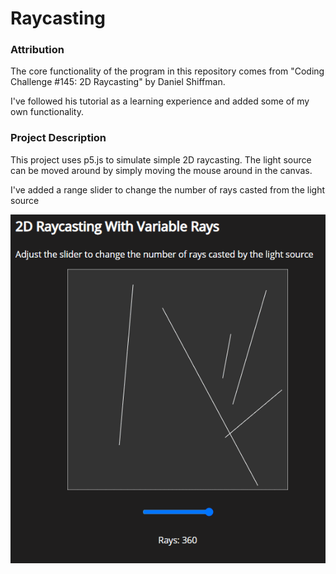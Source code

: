 # Raycasting

### Attribution

The core functionality of the program in this repository comes from
"Coding Challenge #145: 2D Raycasting" by Daniel Shiffman. 

I've followed his tutorial as a learning experience and added some of my own functionality.

### Project Description
This project uses p5.js to simulate simple 2D raycasting. The light source can be moved around
by simply moving the mouse around in the canvas.

I've added a range slider to change the number of rays casted from the light source

![alt text](readme-images/raycast.gif "360 Rays")


